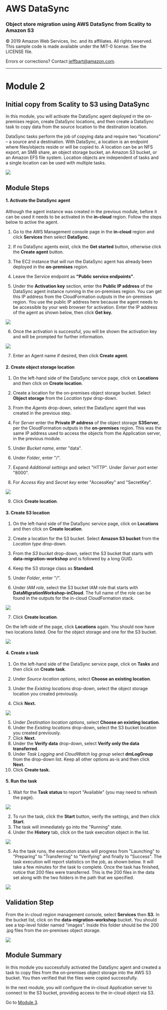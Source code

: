 # **AWS DataSync**

### Object store migration using AWS DataSync from Scality to Amazon S3

© 2019 Amazon Web Services, Inc. and its affiliates. All rights reserved.
This sample code is made available under the MIT-0 license. See the LICENSE file.

Errors or corrections? Contact [jeffbart@amazon.com](mailto:jeffbart@amazon.com).

---

# Module 2
## Initial copy from Scality to S3 using DataSync

In this module, you will activate the DataSync agent deployed in the on-premises region, create DataSync locations, and then create a DataSync task to copy data from the source location to the destination location.

DataSync tasks perform the job of copying data and require two &quot;locations&quot; – a source and a destination.  With DataSync, a location is an endpoint where files/objects reside or will be copied to.  A location can be an NFS export, an SMB share, an object storage bucket, an Amazon S3 bucket, or an Amazon EFS file system.  Location objects are independent of tasks and a single location can be used with multiple tasks.

![](../images/mod2arch.png)

## Module Steps

#### 1. Activate the DataSync agent

Although the agent instance was created in the previous module, before it can be used it needs to be activated in the **in-cloud** region.  Follow the steps below to active the agent.

1. Go to the AWS Management console page in the **in-cloud** region and click  **Services**  then select  **DataSync.**
2. If no DataSync agents exist, click the **Get started** button, otherwise click the **Create agent** button.
3. The EC2 instance that will run the DataSync agent has already been deployed in the **on-premises** region.
4. Leave the Service endpoint as **"Public service endpoints"**.

5. Under the **Activation key** section, enter the **Public IP address** of the DataSync agent instance running in the on-premises region.  You can get this IP address from the CloudFormation outputs in the on-premises region.  You use the public IP address here because the agent needs to be accessible by your web browser for activation.  Enter the IP address of the agent as shown below, then click **Get key.**

  ![](../images/mod2ds1.png)

6. Once the activation is successful, you will be shown the activation key and will be prompted for further information.

  ![](../images/mod2ds2.png)

7. Enter an Agent name if desired, then click **Create agent**.

#### 2. Create object storage location

1. On the left-hand side of the DataSync service page, click on **Locations** and then click on **Create location**.

2. Create a location for the on-premises object storage bucket.  Select **Object storage** from the _Location type_ drop-down.
3. From the _Agents_ drop-down, select the DataSync agent that was created in the previous step.
4. For _Server_ enter the **Private IP address** of the object storage **S3Server**, per the CloudFormation outputs in the **on-premises** region.  This was the same IP address used to access the objects from the Application server, in the previous module.
5. Under _Bucket name_, enter &quot;data&quot;.
6. Under _Folder_, enter &quot;/&quot;. 
7. Expand _Additional settings_ and select &quot;HTTP&quot;. Under _Server port_ enter &quot;8000&quot;.
8. For _Access Key_ and _Secret key_ enter &quot;AccessKey&quot; and &quot;SecretKey&quot;.

  ![](../images/mod2ds3.png)

9. Click **Create location**.

#### 3. Create S3 location

1. On the left-hand side of the DataSync service page, click on **Locations** and then click on **Create location**.

2. Create a location for the S3 bucket.  Select **Amazon S3 bucket** from the _Location type_ drop-down.
3. From the _S3 bucket_ drop-down, select the S3 bucket that starts with **data-migration-workshop** and is followed by a long GUID.
4. Keep the S3 storage class as **Standard**.
5. Under _Folder_, enter &quot;/&quot;. 
6. Under _IAM role_, select the S3 bucket IAM role that starts with **DataMigrationWorkshop-inCloud**.  The full name of the role can be found in the outputs for the in-cloud CloudFormation stack.

  ![](../images/mod2ds4.png)

7. Click **Create location**.

On the left-side of the page, click **Locations** again.  You should now have two locations listed.  One for the object storage and one for the S3 bucket.

![](../images/mod2ds5.png)

#### 4. Create a task

1. On the left-hand side of the DataSync service page, click on **Tasks** and then click on **Create task**.

2. Under _Source location options_, select **Choose an existing location**.
3. Under the _Existing locations_ drop-down, select the object storage location you created previously.
4. Click **Next.**

  ![](../images/mod2ds6.png)

5. Under _Destination location options_, select **Choose an existing location**.
6. Under the _Existing locations_ drop-down, select the S3 bucket location you created previously.
7. Click **Next.**
8. Under the **Verify data** drop-down, select **Verify only the data transferred**. 
9. Under _Task Logging_ and _CloudWatch log group_ select **dmLogGroup** from the drop-down list. Keep all other options as-is and then click **Next.**
10. Click **Create task.**

#### 5. Run the task

1. Wait for the **Task status** to report &quot;Available&quot; (you may need to refresh the page).

  ![](../images/mod2ds7.png)

2. To run the task, click the **Start** button, verify the settings, and then click **Start**.
3. The task will immediately go into the &quot;Running&quot; state.
4. Under the **History** tab, click on the task execution object in the list.

  ![](../images/mod2ds8.png)

5. As the task runs, the execution status will progress from &quot;Launching&quot; to &quot;Preparing&quot; to &quot;Transferring&quot; to &quot;Verifying&quot; and finally to &quot;Success&quot;.  The task execution will report statistics on the job, as shown below.  It will take a few minutes for the task to complete.  Once the task has finished, notice that 200 files were transferred.  This is the 200 files in the data set along with the two folders in the path that we specified.

  ![](../images/mod2ds9.png)

## Validation Step

From the in-cloud region management console, select **Services** then **S3.**  In the bucket list, click on the **data-migration-workshop** bucket.  You should see a top-level folder named &quot;images&quot;. Inside this folder should be the 200 .jpg files from the on-premises object storage.

![](../images/mod2validate.png)

## Module Summary

In this module you successfully activated the DataSync agent and created a task to copy files from the on-premises object storage into the AWS S3 bucket.  You then verified that the files were copied successfully.

In the next module, you will configure the in-cloud Application server to connect to the S3 bucket, providing access to the in-cloud object via S3.

Go to [Module 3](../module3/).
